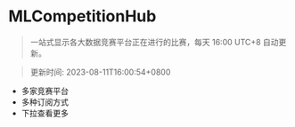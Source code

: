# MLCompetitionHub

> 一站式显示各大数据竞赛平台正在进行的比赛，每天 16:00 UTC+8 自动更新。
  
> 更新时间: 2023-08-11T16:00:54+0800 

* 多家竞赛平台
* 多种订阅方式
* 下拉查看更多